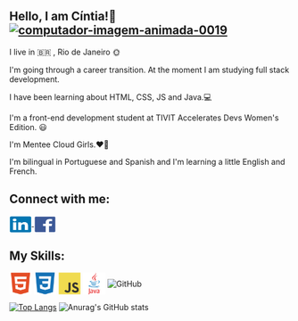 ## Hello, I am Cíntia!👋    <a href="https://www.imagensanimadas.com/cat-computadores-56.htm"><img src="https://www.imagensanimadas.com/data/media/56/computador-imagem-animada-0019.gif" border="0" alt="computador-imagem-animada-0019" /></a> 

<!--
**cintiamoraes/cintiamoraes** is a ✨ _special_ ✨ repository because its `README.md` (this file) appears on your GitHub profile.

Here are some ideas to get you started:

- 🔭 I’m currently working on ...
- 🌱 I’m currently learning ...
- 👯 I’m looking to collaborate on ...
- 🤔 I’m looking for help with ...
- 💬 Ask me about ...
- 📫 How to reach me: ...
- 😄 Pronouns: ...
- ⚡ Fun fact: ...
-->


I live in :brazil: , Rio de Janeiro :sun_with_face:

I'm going through a career transition. At the moment I am studying full stack development.

I have been learning about HTML, CSS, JS and Java.:computer:

I'm a front-end development student at TIVIT Accelerates Devs Women's Edition. 😃

I'm Mentee Cloud Girls.:heart::purple_heart:

I'm bilingual in Portuguese and Spanish and I'm learning a little English and French. 


## Connect with me:
<a href="https://www.linkedin.com/in/cinttiamoraes/" target= "_blank"> 
 <img align="center" alt="cintia-linkedin" height="30" width="40" src="https://raw.githubusercontent.com/devicons/devicon/master/icons/linkedin/linkedin-original.svg" style= "max-width:100%;"> </a> 
 <a href ="https://www.facebook.com/cintia.maya.376/" target="_blank"> 
 <img align="center" alt="cintia-facebook" height="30" width="40" src="https://raw.githubusercontent.com/devicons/devicon/master/icons/facebook/facebook-plain.svg" style= "max-width:100%;"> </a>  

## My Skills:
<img align="center" width="40" height="40" alt="html" src="https://raw.githubusercontent.com/devicons/devicon/master/icons/html5/html5-plain.svg" style= "max-width:100%;"></img>  <img align="center" width="40" height="40" alt="css" src="https://raw.githubusercontent.com/devicons/devicon/master/icons/css3/css3-plain.svg" style= "max-width:100%;"></img>  <img align="center" width="40" height="40" alt="javascript" src="https://raw.githubusercontent.com/devicons/devicon/master/icons/javascript/javascript-original.svg" style= "max-width:100%;"></img>  <img align="center" width="40" height="40" alt="java" src="https://raw.githubusercontent.com/devicons/devicon/master/icons/java/java-original-wordmark.svg" style= "max-width:100%;"></img> <img align="center" width="40" height="40" alt="GitHub" src="https://www.iconsdb.com/icons/preview/guacamole-green/github-11-xxl.png" style= "max-width:100%;"> 

 [![Top Langs](https://github-readme-stats.vercel.app/api/top-langs/?username=cintiamoraes&langs_count=10&show_icons=true&theme=synthwave)](https://github.com/cintiamoraes/github-readme-stats) ![Anurag's GitHub stats](https://github-readme-stats.vercel.app/api?username=cintiamoraes&show_icons=true&theme=synthwave)
 





